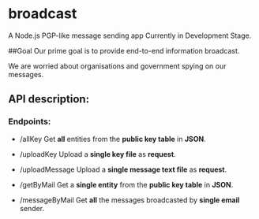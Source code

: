 # broadcast

A Node.js PGP-like message sending app
Currently in Development Stage.


##Goal
Our prime goal is to provide end-to-end information broadcast.

We are worried about organisations and government spying on our messages.


## API description:


### Endpoints:

- /allKey
    Get **all** entities from the **public key table** in **JSON**.

- /uploadKey
    Upload a **single key file** as **request**.

- /uploadMessage
    Upload a **single message text file** as **request**.

- /getByMail
    Get a **single entity** from the **public key table** in **JSON**.

- /messageByMail
    Get **all** the messages broadcasted by **single email** sender.
